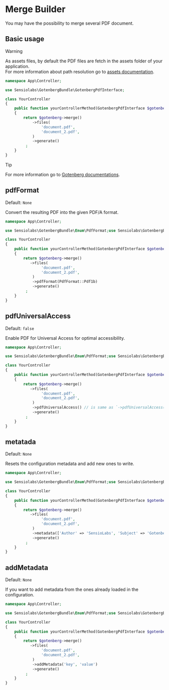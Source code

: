 # Merge Builder

You may have the possibility to merge several PDF document.

## Basic usage

> [!WARNING]  
> As assets files, by default the PDF files are fetch in the assets folder of
> your application.  
> For more information about path resolution go to [assets documentation](../assets.md).

```php
namespace App\Controller;

use Sensiolabs\GotenbergBundle\GotenbergPdfInterface;

class YourController
{
    public function yourControllerMethod(GotenbergPdfInterface $gotenberg): Response
    {
        return $gotenberg->merge()
            ->files(
                'document.pdf',
                'document_2.pdf',
            )
            ->generate()
         ;
    }
}
```

> [!TIP]
> For more information go to [Gotenberg documentations](https://gotenberg.dev/docs/routes#merge-pdfs-route).

## pdfFormat

Default: `None`

Convert the resulting PDF into the given PDF/A format.

```php
namespace App\Controller;

use Sensiolabs\GotenbergBundle\Enum\PdfFormat;use Sensiolabs\GotenbergBundle\GotenbergPdfInterface;

class YourController
{
    public function yourControllerMethod(GotenbergPdfInterface $gotenberg): Response
    {
        return $gotenberg->merge()
           ->files(
                'document.pdf',
                'document_2.pdf',
            )
            ->pdfFormat(PdfFormat::Pdf1b)
            ->generate()
         ;
    }
}
```

## pdfUniversalAccess

Default: `false`

Enable PDF for Universal Access for optimal accessibility.

```php
namespace App\Controller;

use Sensiolabs\GotenbergBundle\Enum\PdfFormat;use Sensiolabs\GotenbergBundle\GotenbergPdfInterface;

class YourController
{
    public function yourControllerMethod(GotenbergPdfInterface $gotenberg): Response
    {
        return $gotenberg->merge()
           ->files(
                'document.pdf',
                'document_2.pdf',
            )
            ->pdfUniversalAccess() // is same as `->pdfUniversalAccess(true)`
            ->generate()
         ;
    }
}
```

## metatada

Default: `None`

Resets the configuration metadata and add new ones to write.

```php
namespace App\Controller;

use Sensiolabs\GotenbergBundle\Enum\PdfFormat;use Sensiolabs\GotenbergBundle\GotenbergPdfInterface;

class YourController
{
    public function yourControllerMethod(GotenbergPdfInterface $gotenberg): Response
    {
        return $gotenberg->merge()
           ->files(
                'document.pdf',
                'document_2.pdf',
            )
            ->metadata(['Author' => 'SensioLabs', 'Subject' => 'Gotenberg'])
            ->generate()
         ;
    }
}
```

## addMetadata

Default: `None`

If you want to add metadata from the ones already loaded in the configuration.

```php
namespace App\Controller;

use Sensiolabs\GotenbergBundle\Enum\PdfFormat;use Sensiolabs\GotenbergBundle\GotenbergPdfInterface;

class YourController
{
    public function yourControllerMethod(GotenbergPdfInterface $gotenberg): Response
    {
        return $gotenberg->merge()
           ->files(
                'document.pdf',
                'document_2.pdf',
            )
            ->addMetadata('key', 'value')
            ->generate()
         ;
    }
}
```
